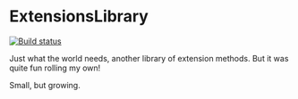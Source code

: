 ExtensionsLibrary
=================

[![Build status](https://ci.appveyor.com/api/projects/status/jbd78804iw5l2uex)](https://ci.appveyor.com/project/DavidAlanRogers/extensionslibrary)

Just what the world needs, another library of extension methods. But it was quite fun rolling my own!

Small, but growing.

